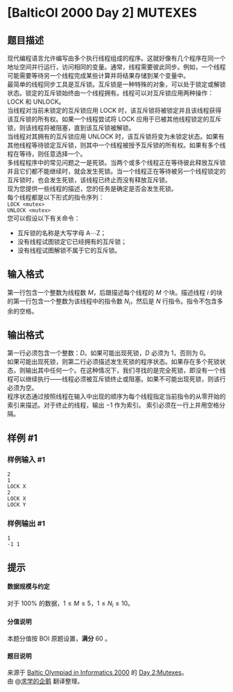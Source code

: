 # [BalticOI 2000 Day 2] MUTEXES

## 题目描述

现代编程语言允许编写由多个执行线程组成的程序。这就好像有几个程序在同一个地址空间并行运行，访问相同的变量。通常，线程需要彼此同步。例如，一个线程可能需要等待另一个线程完成某些计算并将结果存储到某个变量中。  
最简单的线程同步工具是互斥锁。互斥锁是一种特殊的对象，可以处于锁定或解锁状态。锁定的互斥锁始终由一个线程拥有。线程可以对互斥锁应用两种操作：LOCK 和 UNLOCK。  
当线程对当前未锁定的互斥锁应用 LOCK 时，该互斥锁将被锁定并且该线程获得该互斥锁的所有权。如果一个线程尝试将 LOCK 应用于已被其他线程锁定的互斥锁，则该线程将被阻塞，直到该互斥锁被解锁。  
当线程对其拥有的互斥锁应用 UNLOCK 时，该互斥锁将变为未锁定状态。如果有其他线程等待锁定互斥锁，则其中一个线程被授予互斥锁的所有权。如果有多个线程在等待，则任意选择一个。  
多线程程序中的常见问题之一是死锁。当两个或多个线程正在等待彼此释放互斥锁并且它们都不能继续时，就会发生死锁。当一个线程正在等待被另一个线程锁定的互斥锁时，也会发生死锁，该线程已终止而没有释放互斥锁。  
现为您提供一些线程的描述，您的任务是确定是否会发生死锁。  
每个线程都是以下形式的指令序列：  
``LOCK <mutex>``   
``UNLOCK <mutex> ``  
您可以假设以下有关命令：  
- 互斥锁的名称是大写字母 A$\cdots$Z；  
- 没有线程试图锁定它已经拥有的互斥锁；  
- 没有线程试图解锁不属于它的互斥锁。

## 输入格式

第一行包含一个整数为线程数 $M$，后跟描述每个线程的 $M$ 个块。描述线程 $i$ 的块的第一行包含一个整数为该线程中的指令数  $N_i$，然后是 $N$ 行指令。指令不包含多余的空格。

## 输出格式

第一行必须包含一个整数：$D$。如果可能出现死锁，$D$ 必须为 $1$，否则为 $0$。  
如果可能出现死锁，则第二行必须描述发生死锁的程序状态。如果存在多个死锁状态，则输出其中任何一个。在这种情况下，我们寻找的是完全死锁，即没有一个线程可以继续执行——线程必须被互斥锁终止或阻塞。如果不可能出现死锁，则该行必须为空。  
程序状态通过按照线程在输入中出现的顺序为每个线程指定当前指令的从零开始的索引来描述。对于终止的线程，输出 $-1$ 作为索引。 索引必须在一行上并用空格分隔。

## 样例 #1

### 样例输入 #1
```
2
1
LOCK X
2
LOCK X
LOCK Y
```

### 样例输出 #1

```
1
-1 1
```

## 提示

#### 数据规模与约定  
对于 $100 \%$ 的数据，$1 \le M \le 5$，$1 \le N_i \le 10$。
#### 分值说明  
本题分值按 BOI 原题设置，**满分** $60$ 。
#### 题目说明  
来源于 [Baltic Olympiad in Informatics 2000](http://ingforum.haninge.kth.se/BOI00/boi00.html) 的 [Day 2:Mutexes](http://ingforum.haninge.kth.se/BOI00/BOI007.html#anchor84989)。  
由 @[求学的企鹅](/user/271784) 翻译整理。

